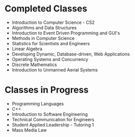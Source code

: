 # Completed Classes
 + Introduction to Computer Science - CS2
 + Algorithms and Data Structures
 + Introduction to Event Driven Programming and GUI's
 + Methods in Computer Science
 + Statistics for Scientists and Engineers
 + Linear Algebra
 + Developing Dynamic, Database-driven, Web Applications
 + Operating Systems and Concurrency
 + Discrete Mathematics
 + Introduction to Unmanned Aerial Systems

# Classes in Progress
 + Programming Languages
 + C++
 + Introduction to Software Engineering
 + Technical Communication for Engineers
 + Student Applied Leadership - Tutoring 1
 + Mass Media Law
